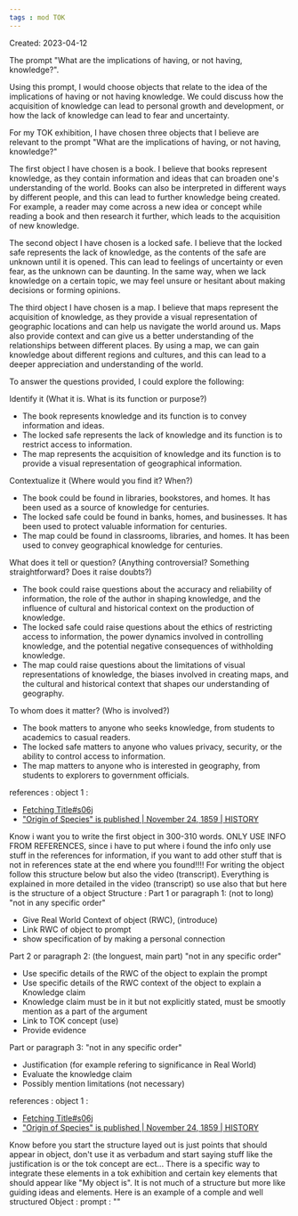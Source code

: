 ```yaml
---
tags : mod TOK
---
```

Created: 2023-04-12 

The prompt "What are the implications of having, or not having, knowledge?". 

Using this prompt, I would choose objects that relate to the idea of the implications of having or not having knowledge. We could discuss how the acquisition of knowledge can lead to personal growth and development, or how the lack of knowledge can lead to fear and uncertainty. 

For my TOK exhibition, I have chosen three objects that I believe are relevant to the prompt "What are the implications of having, or not having, knowledge?"

The first object I have chosen is a book. I believe that books represent knowledge, as they contain information and ideas that can broaden one's understanding of the world. Books can also be interpreted in different ways by different people, and this can lead to further knowledge being created. For example, a reader may come across a new idea or concept while reading a book and then research it further, which leads to the acquisition of new knowledge.

The second object I have chosen is a locked safe. I believe that the locked safe represents the lack of knowledge, as the contents of the safe are unknown until it is opened. This can lead to feelings of uncertainty or even fear, as the unknown can be daunting. In the same way, when we lack knowledge on a certain topic, we may feel unsure or hesitant about making decisions or forming opinions.

The third object I have chosen is a map. I believe that maps represent the acquisition of knowledge, as they provide a visual representation of geographic locations and can help us navigate the world around us. Maps also provide context and can give us a better understanding of the relationships between different places. By using a map, we can gain knowledge about different regions and cultures, and this can lead to a deeper appreciation and understanding of the world.

To answer the questions provided, I could explore the following:

Identify it (What it is. What is its function or purpose?)

-   The book represents knowledge and its function is to convey information and ideas.
-   The locked safe represents the lack of knowledge and its function is to restrict access to information.
-   The map represents the acquisition of knowledge and its function is to provide a visual representation of geographical information.

Contextualize it (Where would you find it? When?)

-   The book could be found in libraries, bookstores, and homes. It has been used as a source of knowledge for centuries.
-   The locked safe could be found in banks, homes, and businesses. It has been used to protect valuable information for centuries.
-   The map could be found in classrooms, libraries, and homes. It has been used to convey geographical knowledge for centuries.

What does it tell or question? (Anything controversial? Something straightforward? Does it raise doubts?)

-   The book could raise questions about the accuracy and reliability of information, the role of the author in shaping knowledge, and the influence of cultural and historical context on the production of knowledge.
-   The locked safe could raise questions about the ethics of restricting access to information, the power dynamics involved in controlling knowledge, and the potential negative consequences of withholding knowledge.
-   The map could raise questions about the limitations of visual representations of knowledge, the biases involved in creating maps, and the cultural and historical context that shapes our understanding of geography.

To whom does it matter? (Who is involved?)

-   The book matters to anyone who seeks knowledge, from students to academics to casual readers.
-   The locked safe matters to anyone who values privacy, security, or the ability to control access to information.
-   The map matters to anyone who is interested in geography, from students to explorers to government officials.

references : 
object 1 : 
- [Fetching Title#s06j](https://en.wikipedia.org/wiki/On_the_Origin_of_Species#:~:text=Darwin%27s%20book%20introduced%20the%20scientific,a%20branching%20pattern%20of%20evolution.)
- ["Origin of Species" is published | November 24, 1859 | HISTORY](https://www.history.com/this-day-in-history/origin-of-species-is-published-2)

Know i want you to write the first object in 300-310 words. ONLY USE INFO FROM REFERENCES, since i have to put where i found the info only use stuff in the references for information, if you want to add other stuff that is not in references state at the end where you found!!!! For writing the object follow this structure below but also the video (transcript).
Everything is explained in more detailed in the video (transcript) so use also that but here is the structure of a object
Structure : 
Part 1 or paragraph 1: (not to long) "not in any specific order"
- Give Real World Context of object (RWC), (introduce)
- Link RWC of object to prompt
- show specification of by making a personal connection

Part 2 or paragraph 2: (the longuest, main part) "not in any specific order"
- Use specific details of the RWC of the object to explain the prompt
- Use specific details of the RWC context of the object to explain a Knowledge claim
- Knowledge claim must be in it but not explicitly stated, must be smootly mention as a part of the argument
- Link to TOK concept (use)
- Provide evidence

Part or paragraph 3: "not in any specific order"
- Justification (for example refering to significance in Real World)
- Evaluate the knowledge claim
- Possibly mention limitations (not necessary)

references : 
object 1 : 
- [Fetching Title#s06j](https://en.wikipedia.org/wiki/On_the_Origin_of_Species#:~:text=Darwin%27s%20book%20introduced%20the%20scientific,a%20branching%20pattern%20of%20evolution.)
- ["Origin of Species" is published | November 24, 1859 | HISTORY](https://www.history.com/this-day-in-history/origin-of-species-is-published-2)
  
Know before you start the structure layed out is just points that should appear in object, don't use it as verbadum and start saying stuff like the justification is or the tok concept are ect... There is a specific way to integrate these elements in a tok exhibition and certain key elements that should appear like "My object is". It is not much of a structure but more like guiding ideas and elements. Here is an example of a comple and well structured Object : 
prompt : ""
